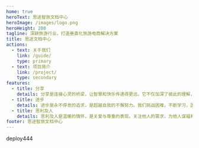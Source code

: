```yaml
---
home: true
heroText: 思途智旅文档中心
heroImage: /images/logo.png
heroHeight: 200
tagline: 深耕旅游行业，打造垂直化旅游电商解决方案
title: 思途文档中心
actions:
  - text: 关于我们
    link: /guide/
    type: primary
  - text: 项目简介
    link: /project/
    type: secondary
features:
  - title: 分享
    details: 分享是连接心灵的桥梁，让智慧和快乐传递得更远。它不仅加深了彼此的理解，更丰富了我们的人生经验。分享让我们在交流中收获更多，成为彼此成长的助力
  - title: 进步
    details: 进步是永不停息的追求，是超越自我的不懈努力。我们挑战困难，不断学习，因为每一步进步都是我们不懈努力的成果，进步让我们不断创新
  - title: 思利及人
    details: 思利及人是温暖的情怀，是关爱与尊重的表现。关注他人的需求，为他人谋福利，让我们感受到人与人之间的温暖和关爱，共同创造更美好的未来
footer: 思途智旅文档中心
---
```



<div>deploy444</div>

